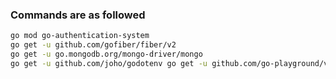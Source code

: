 ### Commands are as followed

```bash
go mod go-authentication-system
go get -u github.com/gofiber/fiber/v2 
go get -u go.mongodb.org/mongo-driver/mongo 
go get -u github.com/joho/godotenv go get -u github.com/go-playground/validator/v10

```
